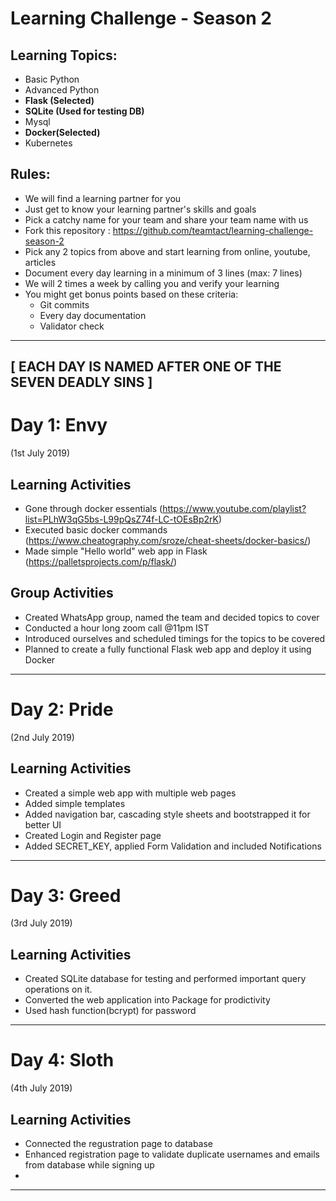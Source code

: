 # Learning Challenge - Season 2

## Learning Topics:
- Basic Python
- Advanced Python
- **Flask (Selected)**
- **SQLite (Used for testing DB)**
- Mysql
- **Docker(Selected)**
- Kubernetes

## Rules:
- We will find a learning partner for you
- Just get to know your learning partner's skills and goals
- Pick a catchy name for your team and share your team name with us
- Fork this repository : https://github.com/teamtact/learning-challenge-season-2
- Pick any 2 topics from above and start learning from online, youtube, articles
- Document every day learning in a minimum of 3 lines (max: 7 lines)
- We will 2 times a week by calling you and verify your learning
- You might get bonus points based on these criteria:
	- Git commits
	- Every day documentation
	- Validator check



---
**[ EACH DAY IS NAMED AFTER ONE OF THE SEVEN DEADLY SINS ]**
---
# Day 1: Envy 
(1st July 2019)

## Learning Activities
- Gone through docker essentials (https://www.youtube.com/playlist?list=PLhW3qG5bs-L99pQsZ74f-LC-tOEsBp2rK)
- Executed basic docker commands (https://www.cheatography.com/sroze/cheat-sheets/docker-basics/)
- Made simple "Hello world" web app in Flask (https://palletsprojects.com/p/flask/)

## Group Activities
- Created WhatsApp group, named the team and decided topics to cover
- Conducted a hour long zoom call @11pm IST
- Introduced ourselves and scheduled timings for the topics to be covered
- Planned to create a fully functional Flask web app and deploy it using Docker

---
# Day 2: Pride
(2nd July 2019)

## Learning Activities
- Created a simple web app with multiple web pages
- Added simple templates
- Added navigation bar, cascading style sheets and bootstrapped it for better UI
- Created Login and Register page
- Added SECRET_KEY, applied Form Validation and included Notifications

---
# Day 3: Greed
(3rd July 2019)

## Learning Activities
- Created SQLite database for testing and performed important query operations on it.
- Converted the web application into Package for prodictivity
- Used hash function(bcrypt) for password

---
# Day 4: Sloth 
(4th July 2019)

## Learning Activities
- Connected the regustration page to database
- Enhanced registration page to validate duplicate usernames and emails from database while signing up
-



------



